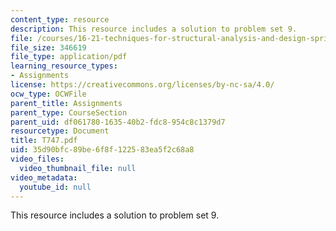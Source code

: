 ```yaml
---
content_type: resource
description: This resource includes a solution to problem set 9.
file: /courses/16-21-techniques-for-structural-analysis-and-design-spring-2005/35d90bfc89be6f8f122583ea5f2c68a8_T747.pdf
file_size: 346619
file_type: application/pdf
learning_resource_types:
- Assignments
license: https://creativecommons.org/licenses/by-nc-sa/4.0/
ocw_type: OCWFile
parent_title: Assignments
parent_type: CourseSection
parent_uid: df061780-1635-40b2-fdc8-954c8c1379d7
resourcetype: Document
title: T747.pdf
uid: 35d90bfc-89be-6f8f-1225-83ea5f2c68a8
video_files:
  video_thumbnail_file: null
video_metadata:
  youtube_id: null
---
```

This resource includes a solution to problem set 9.